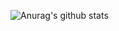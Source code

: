 ![Anurag's github stats](https://github-readme-stats.vercel.app/api?username=gwanhyeon&show_icons=true&theme=radical)
